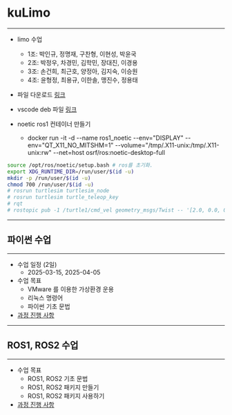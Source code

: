 # kuLimo

---

- limo 수업
  - 1조: 박인규, 정명재, 구찬형, 이현성, 박윤국
  - 2조: 박정우, 차경민, 김학민, 장대진, 이경용
  - 3조: 손건희, 최근호, 양정아, 김지숙, 이승원
  - 4조: 윤형정, 최용규, 이한솔, 맹진수, 정용태

- 파일 다운로드
[링크](https://drive.google.com/file/d/1twlHYAgrWeLSQRO_vHy68lJxr-n1qIWl/view?usp=sharing)

- vscode deb 파일
[링크](https://drive.google.com/file/d/1We4ILpw1NTzpspkflSpvdZikvyApTxn0/view?usp=sharing)

- noetic ros1 컨테이너 만들기
  - docker run -it -d --name ros1_noetic --env="DISPLAY" --env="QT_X11_NO_MITSHM=1" --volume="/tmp/.X11-unix:/tmp/.X11-unix:rw" --net=host osrf/ros:noetic-desktop-full

```bash
source /opt/ros/noetic/setup.bash # ros를 초기화.
export XDG_RUNTIME_DIR=/run/user/$(id -u)
mkdir -p /run/user/$(id -u)
chmod 700 /run/user/$(id -u)
# rosrun turtlesim turtlesim_node
# rosrun turtlesim turtle_teleop_key
# rqt
# rostopic pub -1 /turtle1/cmd_vel geometry_msgs/Twist -- '[2.0, 0.0, 0.0]' '[0.0, 0.0, 1.8]'
```

---

## 파이썬 수업

---

- 수업 일정 (2일)
  - 2025-03-15, 2025-04-05
- 수업 목표
  - VMware 를 이용한 가상환경 운용
  - 리눅스 명령어
  - 파이썬 기초 문법
- [과정 진행 사항](doc/python.md)

---

## ROS1, ROS2 수업

---

- 수업 목표
  - ROS1, ROS2 기초 문법
  - ROS1, ROS2 패키지 만들기
  - ROS1, ROS2 패키지 사용하기
- [과정 진행 사항](doc/ros.md)
